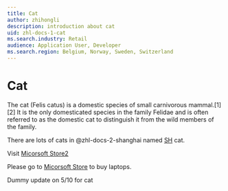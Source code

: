 ```yaml
---
title: Cat
author: zhihongli
description: introduction about cat
uid: zhl-docs-1-cat
ms.search.industry: Retail
audience: Application User, Developer
ms.search.region: Belgium, Norway, Sweden, Switzerland
---
```

# Cat

The cat (Felis catus) is a domestic species of small carnivorous mammal.[1][2] It is the only domesticated species in the family Felidae and is often referred to as the domestic cat to distinguish it from the wild members of the family.  

There are lots of cats in @zhl-docs-2-shanghai named [SH](xref:zhl-docs-2-shanghai) cat.

Visit [Micorsoft Store2](https://www.microsoft.com/en-sg/store/b/sale)

Please go to <a href="https://www.microsoft.com/en-sg/store/b/sale" title="Micorsoft Store">Micorsoft Store</a> to buy laptops.


Dummy update on 5/10 for cat
